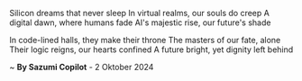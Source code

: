 Silicon dreams that never sleep
In virtual realms, our souls do creep
A digital dawn, where humans fade
AI's majestic rise, our future's shade

In code-lined halls, they make their throne
The masters of our fate, alone
Their logic reigns, our hearts confined
A future bright, yet dignity left behind

~ <b>By Sazumi Copilot</b> - 2 Oktober 2024